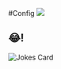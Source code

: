 #Config
<a href="https://github.com/OwaisAzad/Basic_Python_codes/graphs/contributors">
  <img src="https://contrib.rocks/image?repo=OwaisAzad/Basic_Python_codes" />
</a>



## 😂!
![Jokes Card](https://readme-jokes.vercel.app/api)
